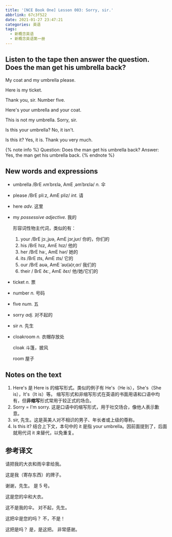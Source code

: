 ```yaml
---
title: '[NCE Book One] Lesson 003: Sorry, sir.'
abbrlink: 67c3f522
date: 2021-01-27 23:47:21
categories: 英语
tags:
  - 新概念英语
  - 新概念英语第一册
---
```


## Listen to the tape then answer the question. Does the man get his umbrella back?

My coat and my umbrella please.

Here is my ticket.

Thank you, sir.
Number five.

Here's your umbrella and your coat.

This is not my umbrella.
Sorry, sir.

Is this your umbrella?
No, it isn't.

Is this it?
Yes, it is.
Thank you very much.

{% note info %}
   Question: Does the man get his umbrella back?
   Answer: Yes, the man get his umbrella back.
{% endnote %}

<!-- more -->

## New words and expressions

- umbrella /BrE ʌmˈbrɛlə, AmE ˌəmˈbrɛlə/ *n.* 伞

- please /BrE pliːz, AmE pliz/ *int.* 请

- here *adv.* 这里

- my *possessive adjective.* 我的

  形容词性物主代词，类似的有：

  1. your /BrE jɔː,jʊə, AmE jɔr,jʊr/ 你的，你们的
  2. his /BrE hɪz, AmE hɪz/ 他的
  3. her /BrE həː, AmE hər/ 她的
  4. its /BrE ɪts, AmE ɪts/ 它的
  5. our /BrE aʊə, AmE ˈaʊ(ə)r,ɑr/ 我们的
  6. their / BrE ðɛː, AmE ðɛr/ 他/她/它们的

- ticket *n.* 票

- number *n.* 号码

- five *num.* 五

- sorry *adj.* 对不起的

- sir *n.* 先生

- cloakroom *n.* 衣帽存放处

  cloak 斗篷，披风

  room 屋子

## Notes on the text

1. Here's 是 Here is 的缩写形式。类似的例子有 He's（He is），She's（She is），It's（It is）等。
   缩写形式和非缩写形式在英语的书面用语和口语中均有，但**非缩写**形式常用于较正式的场合。
2. Sorry = I'm sorry. 这是口语中的缩写形式，用于社交场合，像他人表示歉意。
3. sir, 先生。这是英美人对不相识的男子、年长者或上级的尊称。
4. Is this it?
   结合上下文，本句中的 it 是指 your umbrella。因前面提到了，后面就用代词 it 来替代，以免重复。
   

## 参考译文

请把我的大衣和雨伞拿给我。

这是我（寄存东西）的牌子。

谢谢，先生。
是 5 号。

这是您的伞和大衣。

这不是我的伞。
对不起，先生。

这把伞是您的吗？
不，不是！

这把是吗？
是，是这把。
非常感谢。
